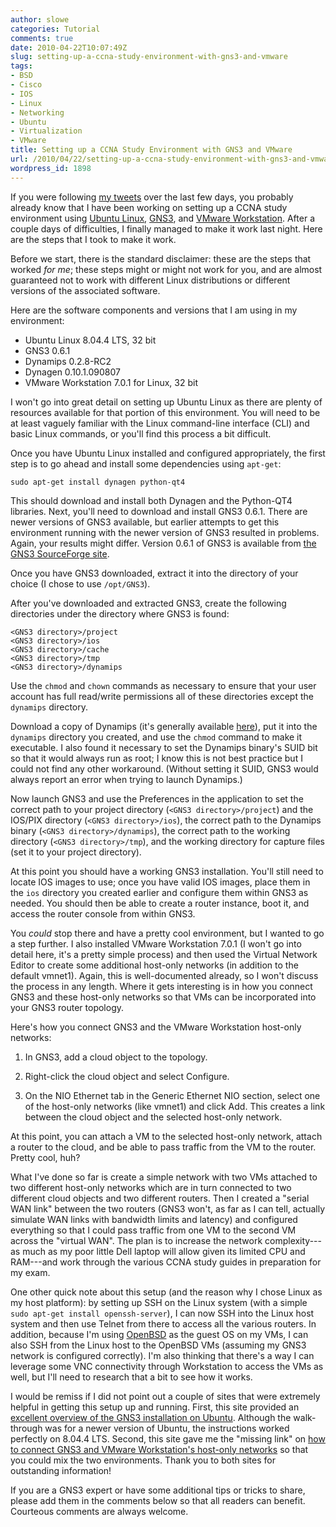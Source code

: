 ```yaml
---
author: slowe
categories: Tutorial
comments: true
date: 2010-04-22T10:07:49Z
slug: setting-up-a-ccna-study-environment-with-gns3-and-vmware
tags:
- BSD
- Cisco
- IOS
- Linux
- Networking
- Ubuntu
- Virtualization
- VMware
title: Setting up a CCNA Study Environment with GNS3 and VMware
url: /2010/04/22/setting-up-a-ccna-study-environment-with-gns3-and-vmware/
wordpress_id: 1898
---
```


If you were following [my tweets](http://twitter.com/scott_lowe) over the last few days, you probably already know that I have been working on setting up a CCNA study environment using [Ubuntu Linux](http://www.ubuntu.com), [GNS3](http://gns3.net/), and [VMware Workstation](http://www.vmware.com/products/workstation/index.html). After a couple days of difficulties, I finally managed to make it work last night. Here are the steps that I took to make it work.

Before we start, there is the standard disclaimer: these are the steps that worked _for me_; these steps might or might not work for you, and are almost guaranteed not to work with different Linux distributions or different versions of the associated software.

Here are the software components and versions that I am using in my environment:

* Ubuntu Linux 8.04.4 LTS, 32 bit  
* GNS3 0.6.1  
* Dynamips 0.2.8-RC2  
* Dynagen 0.10.1.090807  
* VMware Workstation 7.0.1 for Linux, 32 bit

I won't go into great detail on setting up Ubuntu Linux as there are plenty of resources available for that portion of this environment. You will need to be at least vaguely familiar with the Linux command-line interface (CLI) and basic Linux commands, or you'll find this process a bit difficult.

Once you have Ubuntu Linux installed and configured appropriately, the first step is to go ahead and install some dependencies using `apt-get`:

```shell
sudo apt-get install dynagen python-qt4
```

This should download and install both Dynagen and the Python-QT4 libraries. Next, you'll need to download and install GNS3 0.6.1. There are newer versions of GNS3 available, but earlier attempts to get this environment running with the newer version of GNS3 resulted in problems. Again, your results might differ. Version 0.6.1 of GNS3 is available from [the GNS3 SourceForge site](http://sourceforge.net/projects/gns-3/files/).

Once you have GNS3 downloaded, extract it into the directory of your choice (I chose to use `/opt/GNS3`).

After you've downloaded and extracted GNS3, create the following directories under the directory where GNS3 is found:

```text
<GNS3 directory>/project  
<GNS3 directory>/ios  
<GNS3 directory>/cache  
<GNS3 directory>/tmp  
<GNS3 directory>/dynamips
```

Use the `chmod` and `chown` commands as necessary to ensure that your user account has full read/write permissions all of these directories except the `dynamips` directory.

Download a copy of Dynamips (it's generally available [here](http://www.ipflow.utc.fr/blog/)), put it into the `dynamips` directory you created, and use the `chmod` command to make it executable. I also found it necessary to set the Dynamips binary's SUID bit so that it would always run as root; I know this is not best practice but I could not find any other workaround. (Without setting it SUID, GNS3 would always report an error when trying to launch Dynamips.)

Now launch GNS3 and use the Preferences in the application to set the correct path to your project directory (`<GNS3 directory>/project`) and the IOS/PIX directory (`<GNS3 directory>/ios`), the correct path to the Dynamips binary (`<GNS3 directory>/dynamips`), the correct path to the working directory (`<GNS3 directory>/tmp`), and the working directory for capture files (set it to your project directory).

At this point you should have a working GNS3 installation. You'll still need to locate IOS images to use; once you have valid IOS images, place them in the `ios` directory you created earlier and configure them within GNS3 as needed. You should then be able to create a router instance, boot it, and access the router console from within GNS3.

You _could_ stop there and have a pretty cool environment, but I wanted to go a step further. I also installed VMware Workstation 7.0.1 (I won't go into detail here, it's a pretty simple process) and then used the Virtual Network Editor to create some additional host-only networks (in addition to the default vmnet1). Again, this is well-documented already, so I won't discuss the process in any length. Where it gets interesting is in how you connect GNS3 and these host-only networks so that VMs can be incorporated into your GNS3 router topology.

Here's how you connect GNS3 and the VMware Workstation host-only networks:

1. In GNS3, add a cloud object to the topology.

2. Right-click the cloud object and select Configure.

3. On the NIO Ethernet tab in the Generic Ethernet NIO section, select one of the host-only networks (like vmnet1) and click Add. This creates a link between the cloud object and the selected host-only network.

At this point, you can attach a VM to the selected host-only network, attach a router to the cloud, and be able to pass traffic from the VM to the router. Pretty cool, huh?

What I've done so far is create a simple network with two VMs attached to two different host-only networks which are in turn connected to two different cloud objects and two different routers. Then I created a "serial WAN link" between the two routers (GNS3 won't, as far as I can tell, actually simulate WAN links with bandwidth limits and latency) and configured everything so that I could pass traffic from one VM to the second VM across the "virtual WAN". The plan is to increase the network complexity---as much as my poor little Dell laptop will allow given its limited CPU and RAM---and work through the various CCNA study guides in preparation for my exam.

One other quick note about this setup (and the reason why I chose Linux as my host platform): by setting up SSH on the Linux system (with a simple `sudo apt-get install openssh-server`), I can now SSH into the Linux host system and then use Telnet from there to access all the various routers. In addition, because I'm using [OpenBSD](http://www.openbsd.org) as the guest OS on my VMs, I can also SSH from the Linux host to the OpenBSD VMs (assuming my GNS3 network is configured correctly). I'm also thinking that there's a way I can leverage some VNC connectivity through Workstation to access the VMs as well, but I'll need to research that a bit to see how it works.

I would be remiss if I did not point out a couple of sites that were extremely helpful in getting this setup up and running. First, this site provided an [excellent overview of the GNS3 installation on Ubuntu](http://www.thenetworktechnician.com/2009/08/how-to-install-gns3-in-ubuntu-9-04/). Although the walk-through was for a newer version of Ubuntu, the instructions worked perfectly on 8.04.4 LTS. Second, this site gave me the "missing link" on [how to connect GNS3 and VMware Workstation's host-only networks](http://geexhq.com/simulating-network-labs-using-gns3-and-vmware-on-your-pc/) so that you could mix the two environments. Thank you to both sites for outstanding information!

If you are a GNS3 expert or have some additional tips or tricks to share, please add them in the comments below so that all readers can benefit. Courteous comments are always welcome.
